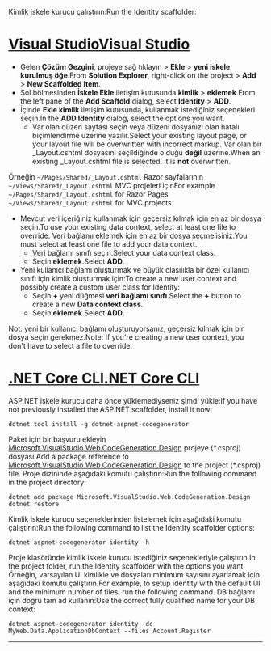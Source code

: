<span data-ttu-id="92f07-101">Kimlik iskele kurucu çalıştırın:</span><span class="sxs-lookup"><span data-stu-id="92f07-101">Run the Identity scaffolder:</span></span>

# <a name="visual-studiotabvisual-studio"></a>[<span data-ttu-id="92f07-102">Visual Studio</span><span class="sxs-lookup"><span data-stu-id="92f07-102">Visual Studio</span></span>](#tab/visual-studio)

* <span data-ttu-id="92f07-103">Gelen **Çözüm Gezgini**, projeye sağ tıklayın > **Ekle** > **yeni iskele kurulmuş öğe**.</span><span class="sxs-lookup"><span data-stu-id="92f07-103">From **Solution Explorer**, right-click on the project > **Add** > **New Scaffolded Item**.</span></span>
* <span data-ttu-id="92f07-104">Sol bölmesinden **İskele Ekle** iletişim kutusunda **kimlik** > **eklemek**.</span><span class="sxs-lookup"><span data-stu-id="92f07-104">From the left pane of the **Add Scaffold** dialog, select **Identity** > **ADD**.</span></span>
* <span data-ttu-id="92f07-105">İçinde **Ekle kimlik** iletişim kutusunda, kullanmak istediğiniz seçenekleri seçin.</span><span class="sxs-lookup"><span data-stu-id="92f07-105">In the **ADD Identity** dialog, select the options you want.</span></span>
  * <span data-ttu-id="92f07-106">Var olan düzen sayfası seçin veya düzeni dosyanızı olan hatalı biçimlendirme üzerine yazılır.</span><span class="sxs-lookup"><span data-stu-id="92f07-106">Select your existing layout page, or your layout file will be overwritten with incorrect markup.</span></span> <span data-ttu-id="92f07-107">Var olan bir _Layout.cshtml dosyasını seçildiğinde olduğu **değil** üzerine.</span><span class="sxs-lookup"><span data-stu-id="92f07-107">When an existing _Layout.cshtml file is selected, it is **not** overwritten.</span></span>

 <span data-ttu-id="92f07-108">Örneğin `~/Pages/Shared/_Layout.cshtml` Razor sayfalarının `~/Views/Shared/_Layout.cshtml` MVC projeleri için</span><span class="sxs-lookup"><span data-stu-id="92f07-108">For example `~/Pages/Shared/_Layout.cshtml` for Razor Pages `~/Views/Shared/_Layout.cshtml` for MVC projects</span></span>
* <span data-ttu-id="92f07-109">Mevcut veri içeriğiniz kullanmak için geçersiz kılmak için en az bir dosya seçin.</span><span class="sxs-lookup"><span data-stu-id="92f07-109">To use your existing data context, select at least one file to override.</span></span> <span data-ttu-id="92f07-110">Veri bağlamı eklemek için en az bir dosya seçmelisiniz.</span><span class="sxs-lookup"><span data-stu-id="92f07-110">You must select at least one file to add your data context.</span></span>
  * <span data-ttu-id="92f07-111">Veri bağlamı sınıfı seçin.</span><span class="sxs-lookup"><span data-stu-id="92f07-111">Select your data context class.</span></span>
  * <span data-ttu-id="92f07-112">Seçin **eklemek**.</span><span class="sxs-lookup"><span data-stu-id="92f07-112">Select **ADD**.</span></span>
* <span data-ttu-id="92f07-113">Yeni kullanıcı bağlamı oluşturmak ve büyük olasılıkla bir özel kullanıcı sınıfı için kimlik oluşturmak için:</span><span class="sxs-lookup"><span data-stu-id="92f07-113">To create a new user context and possibly create a custom user class for Identity:</span></span>
  * <span data-ttu-id="92f07-114">Seçin **+** yeni düğmesi **veri bağlamı sınıfı**.</span><span class="sxs-lookup"><span data-stu-id="92f07-114">Select the **+** button to create a new **Data context class**.</span></span>
  * <span data-ttu-id="92f07-115">Seçin **eklemek**.</span><span class="sxs-lookup"><span data-stu-id="92f07-115">Select **ADD**.</span></span>

<span data-ttu-id="92f07-116">Not: yeni bir kullanıcı bağlamı oluşturuyorsanız, geçersiz kılmak için bir dosya seçin gerekmez.</span><span class="sxs-lookup"><span data-stu-id="92f07-116">Note: If you're creating a new user context, you don't have to select a file to override.</span></span>

# <a name="net-core-clitabnetcore-cli"></a>[<span data-ttu-id="92f07-117">.NET Core CLI</span><span class="sxs-lookup"><span data-stu-id="92f07-117">.NET Core CLI</span></span>](#tab/netcore-cli)

<span data-ttu-id="92f07-118">ASP.NET iskele kurucu daha önce yüklemediyseniz şimdi yükle:</span><span class="sxs-lookup"><span data-stu-id="92f07-118">If you have not previously installed the ASP.NET scaffolder, install it now:</span></span>

```cli
dotnet tool install -g dotnet-aspnet-codegenerator
```

<span data-ttu-id="92f07-119">Paket için bir başvuru ekleyin [Microsoft.VisualStudio.Web.CodeGeneration.Design](https://www.nuget.org/packages/Microsoft.VisualStudio.Web.CodeGeneration.Design/) projeye (\*.csproj) dosyası.</span><span class="sxs-lookup"><span data-stu-id="92f07-119">Add a package reference to [Microsoft.VisualStudio.Web.CodeGeneration.Design](https://www.nuget.org/packages/Microsoft.VisualStudio.Web.CodeGeneration.Design/) to the project (\*.csproj) file.</span></span> <span data-ttu-id="92f07-120">Proje dizininde aşağıdaki komutu çalıştırın:</span><span class="sxs-lookup"><span data-stu-id="92f07-120">Run the following command in the project directory:</span></span>

```cli
dotnet add package Microsoft.VisualStudio.Web.CodeGeneration.Design
dotnet restore
```

<span data-ttu-id="92f07-121">Kimlik iskele kurucu seçeneklerinden listelemek için aşağıdaki komutu çalıştırın:</span><span class="sxs-lookup"><span data-stu-id="92f07-121">Run the following command to list the Identity scaffolder options:</span></span>

```cli
dotnet aspnet-codegenerator identity -h
```

<span data-ttu-id="92f07-122">Proje klasöründe kimlik iskele kurucu istediğiniz seçenekleriyle çalıştırın.</span><span class="sxs-lookup"><span data-stu-id="92f07-122">In the project folder, run the Identity scaffolder with the options you want.</span></span> <span data-ttu-id="92f07-123">Örneğin, varsayılan UI kimlikle ve dosyaları minimum sayısını ayarlamak için aşağıdaki komutu çalıştırın.</span><span class="sxs-lookup"><span data-stu-id="92f07-123">For example, to setup identity with the default UI and the minimum number of files, run the following command.</span></span> <span data-ttu-id="92f07-124">DB bağlamı için doğru tam ad kullanın:</span><span class="sxs-lookup"><span data-stu-id="92f07-124">Use the correct fully qualified name for your DB context:</span></span>

```cli
dotnet aspnet-codegenerator identity -dc MyWeb.Data.ApplicationDbContext --files Account.Register
```

-------------
